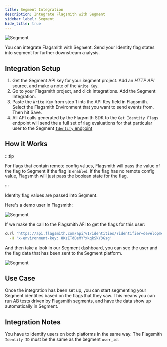 ```yaml
---
title: Segment Integration
description: Integrate Flagsmith with Segment
sidebar_label: Segment
hide_title: true
---
```


![Segment](/img/integrations/segment/segment-logo.svg)

You can integrate Flagsmith with Segment. Send your Identity flag states into segment for further downstream analysis.

## Integration Setup

1. Get the Segment API key for your Segment project. Add an _HTTP API_ source, and make a note of the `Write Key`.
2. Go to your Flagsmith project, and click Integrations. Add the Segment Integration.
3. Paste the `Write Key` from step 1 into the API Key field in Flagsmith. Select the Flagsmith Environment that you want
   to send events from. Then hit Save.
4. All API calls generated by the Flagsmith SDK to the `Get Identity Flags` endpoint will send the a full set of flag
   evaluations for that particular user to the Segment
   [`Identify` endpoint](https://segment.com/docs/connections/spec/identify/)

## How it Works

:::tip

For flags that contain remote config values, Flagsmith will pass the value of the flag to Segment if the flag is
`enabled`. If the flag has no remote config value, Flagsmith will just pass the boolean state for the flag.

:::

Identity flag values are passed into Segment.

Here's a demo user in Flagsmith:

![Segment](/img/integrations/segment/segment-integration-2.png)

If we make the call to the Flagsmith API to get the flags for this user:

```bash
curl 'https://api.flagsmith.com/api/v1/identities/?identifier=development_user_123456' \
  -H 'x-environment-key: 8KzETdDeMY7xkqkSkY3Gsg'
```

And then take a look in our Segment dashboard, you can see the user and the flag data that has been sent to the Segment
platform.

![Segment](/img/integrations/segment/segment-integration-1.png)

## Use Case

Once the integration has been set up, you can start segmenting your Segment identities based on the flags that they saw.
This means you can run AB tests driven by Flagsmith segments, and have the data show up automatically in Segment.

## Integration Notes

You have to identify users on both platforms in the same way. The Flagsmith `Identity ID` must be the same as the
Segment `user_id`.
